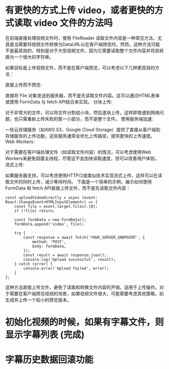 # 有更快的方式上传 video，或者更快的方式读取 video 文件的方法吗
在前端直接处理视频文件时，使用 FileReader 读取文件内容是一种常见方法，尤其是当需要将视频文件转换为DataURL以在客户端预览时。然而，这种方法可能不是最高效的，特别是对于大型视频文件，因为它需要读取整个文件内容并将其转换为一个很大的字符串。

如果目标是上传视频文件，而不是在客户端预览，可以考虑以下几种更高效的方法：

直接上传而不预览:

直接将 File 对象发送到服务器，而不是先读取文件内容。这可以通过HTML表单或使用 FormData 与 fetch API结合来实现。
分块上传:

对于非常大的文件，可以将文件分割成小块，然后逐块上传。这样即使遇到网络问题，也只需重新上传失败的那一小部分，而不是整个文件。
使用服务端加速:

一些云存储服务（如AWS S3、Google Cloud Storage）提供了直接从客户端到存储服务的上传功能，这些服务通常会优化上传路径，提供更快的上传速度。
Web Workers:

对于需要在客户端处理文件（如读取文件内容）的情况，可以考虑使用Web Workers来避免阻塞主线程，尽管这不会加快读取速度，但可以改善用户体验。
流式上传:

如果服务器支持，可以考虑使用HTTP/2或类似技术实现流式上传，这样可以在读取文件的同时上传，减少等待时间。
下面是一个简单的示例，展示如何使用 FormData 和 fetch API直接上传文件，而不是先读取文件内容：
```
const uploadVideoDirectly = async (event: React.ChangeEvent<HTMLInputElement>) => {
    const file = event.target.files?.[0];
    if (!file) return;

    const formData = new FormData();
    formData.append('video', file);

    try {
        const response = await fetch('YOUR_SERVER_ENDPOINT', {
            method: 'POST',
            body: formData,
        });
        const result = await response.json();
        console.log('Upload successful', result);
    } catch (error) {
        console.error('Upload failed', error);
    }
};
```

这种方法直接上传文件，避免了读取和转换文件内容的开销，适用于上传操作。对于需要在客户端预览视频的场景，如果视频文件很大，可能需要考虑其他策略，如生成并上传一个较小的预览版本。

# 初始化视频的时候，如果有字幕文件，则显示字幕列表 (完成)


# 字幕历史数据回滚功能
